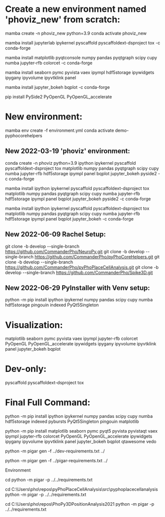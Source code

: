 
# Create a new environment named 'phoviz_new' from scratch:
mamba create -n phoviz_new python=3.9
conda activate phoviz_new

mamba install jupyterlab ipykernel pyscaffold pyscaffoldext-dsproject tox -c conda-forge

mamba install matplotlib pyqtconsole numpy pandas pyqtgraph scipy cupy numba jupyter-rfb colorcet -c conda-forge

mamba install seaborn pymc pyvista vaex ipympl hdf5storage ipywidgets ipygany ipyvolume ipyvtklink panel


mamba install jupyter_bokeh bqplot -c conda-forge


pip install PySide2 PyOpenGL PyOpenGL_accelerate




# New environment:

mamba env create -f environment.yml
conda activate demo-pyphocorehelpers



## New 2022-03-19 'phoviz' environment:

conda create -n phoviz python=3.9 ipython ipykernel pyscaffold pyscaffoldext-dsproject tox matplotlib numpy pandas pyqtgraph scipy cupy numba jupyter-rfb hdf5storage ipympl panel bqplot jupyter_bokeh pyside2 -c conda-forge



mamba install ipython ipykernel pyscaffold pyscaffoldext-dsproject tox matplotlib numpy pandas pyqtgraph scipy cupy numba jupyter-rfb hdf5storage ipympl panel bqplot jupyter_bokeh pyside2 -c conda-forge

mamba install ipython ipykernel pyscaffold pyscaffoldext-dsproject tox matplotlib numpy pandas pyqtgraph scipy cupy numba jupyter-rfb hdf5storage ipympl panel bqplot jupyter_bokeh -c conda-forge

## New 2022-06-09 Rachel Setup:

<!-- git clone -b pho_variant --single-branch https://github.com/CommanderPho/NeuroPy.git -->
git clone -b develop --single-branch https://github.com/CommanderPho/NeuroPy.git
git clone -b develop --single-branch https://github.com/CommanderPho/pyPhoCoreHelpers.git
git clone -b develop --single-branch https://github.com/CommanderPho/pyPhoPlaceCellAnalysis.git
git clone -b develop --single-branch https://github.com/CommanderPho/Spike3D.git


## New 2022-06-29 PyInstaller with Venv setup:
python -m pip install ipython ipykernel numpy pandas scipy cupy numba hdf5storage pingouin indexed PyQt5Singleton

# Visualization:
matplotlib seaborn pymc pyvista vaex ipympl jupyter-rfb colorcet PyOpenGL PyOpenGL_accelerate ipywidgets ipygany ipyvolume ipyvtklink panel jupyter_bokeh bqplot

# Dev-only:
pyscaffold pyscaffoldext-dsproject tox 



# Final Full Command:
python -m pip install ipython ipykernel numpy pandas scipy cupy numba hdf5storage indexed pybursts PyQt5Singleton pingouin matplotlib 



python -m pip install matplotlib seaborn pymc pyqt5 pyvista pyvistaqt vaex ipympl jupyter-rfb colorcet PyOpenGL PyOpenGL_accelerate ipywidgets ipygany ipyvolume ipyvtklink panel jupyter_bokeh bqplot qtawesome vedo 







python -m pigar gen -f ../dev-requirements.txt ../

python -m pigar gen -f ../pigar-requirements.txt ../


Environment


cd 
python -m pigar -p ../../requirements.txt

cd C:\Users\pho\repos\pyPhoPlaceCellAnalysis\src\pyphoplacecellanalysis
python -m pigar -p ../../requirements.txt

cd C:\Users\pho\repos\PhoPy3DPositionAnalysis2021
python -m pigar -p ../../requirements.txt
